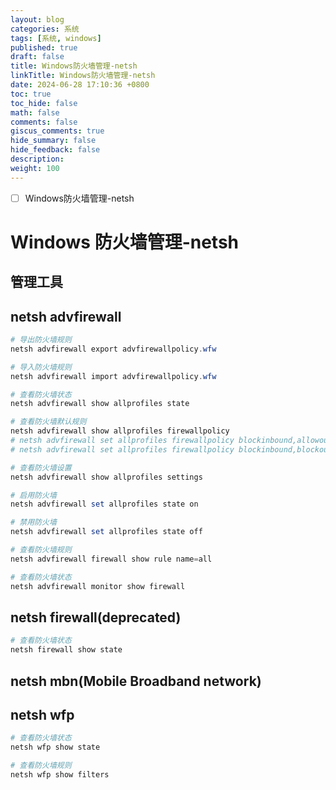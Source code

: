 ```yaml
---
layout: blog
categories: 系统
tags: [系统, windows]
published: true
draft: false
title: Windows防火墙管理-netsh
linkTitle: Windows防火墙管理-netsh
date: 2024-06-28 17:10:36 +0800
toc: true
toc_hide: false
math: false
comments: false
giscus_comments: true
hide_summary: false
hide_feedback: false
description: 
weight: 100
---
```


- [ ] Windows防火墙管理-netsh

# Windows 防火墙管理-netsh

## 管理工具

## netsh advfirewall

```ps1
# 导出防火墙规则
netsh advfirewall export advfirewallpolicy.wfw

# 导入防火墙规则
netsh advfirewall import advfirewallpolicy.wfw

# 查看防火墙状态
netsh advfirewall show allprofiles state

# 查看防火墙默认规则
netsh advfirewall show allprofiles firewallpolicy
# netsh advfirewall set allprofiles firewallpolicy blockinbound,allowoutbound
# netsh advfirewall set allprofiles firewallpolicy blockinbound,blockoutbound

# 查看防火墙设置
netsh advfirewall show allprofiles settings

# 启用防火墙
netsh advfirewall set allprofiles state on

# 禁用防火墙
netsh advfirewall set allprofiles state off

# 查看防火墙规则
netsh advfirewall firewall show rule name=all

# 查看防火墙状态
netsh advfirewall monitor show firewall
```

## netsh firewall(deprecated)

```ps1
# 查看防火墙状态
netsh firewall show state
```

## netsh mbn(Mobile Broadband network)

## netsh wfp

```ps1
# 查看防火墙状态
netsh wfp show state

# 查看防火墙规则
netsh wfp show filters
```
